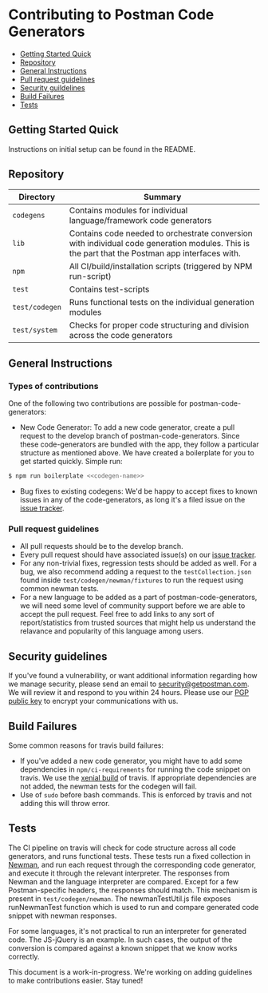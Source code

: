 
# Contributing to Postman Code Generators



  - [Getting Started Quick](#getting-started-quick)
  - [Repository](#repository)
  - [General Instructions](#general-instructions)
  - [Pull request guidelines](#pull-request-guidelines)
  - [Security guildelines](security-guidelines)
  - [Build Failures](build-failures)
  - [Tests](#tests)

## Getting Started Quick

Instructions on initial setup can be found in the README.


## Repository

Directory               | Summary
------------------------|-----------------------------------------------------------------------------------------------
`codegens`                   | Contains modules for individual language/framework code generators
`lib`              | Contains code needed to orchestrate conversion with individual code generation modules. This is the part that the Postman app interfaces with.
`npm`                   | All CI/build/installation scripts (triggered by NPM run-script)
`test`                  | Contains test-scripts
`test/codegen`             | Runs functional tests on the individual generation modules
`test/system`           | Checks for proper code structuring and division across the code generators

## General Instructions

### Types of contributions
One of the following two contributions are possible for postman-code-generators:
  - New Code Generator: To add a new code generator, create a pull request to the develop branch of postman-code-generators. Since these code-generators are bundled with the app, they follow a particular structure as mentioned above. We have created a boilerplate for you to get started quickly. Simple run:
  
  ```bash
  $ npm run boilerplate <<codegen-name>>
  ```

  - Bug fixes to existing codegens: We'd be happy to accept fixes to known issues in any of the code-generators, as long it's a filed issue on the [issue tracker](https://github.com/postmanlabs/postman-code-generators/issues). 

### Pull request guidelines

  - All pull requests should be to the develop branch. 
  - Every pull request should have associated issue(s) on our [issue tracker](https://github.com/postmanlabs/postman-code-generators/issues).
  - For any non-trivial fixes, regression tests should be added as well. For a bug, we also recommend adding a request to the `testCollection.json` found inside `test/codegen/newman/fixtures` to run the request using common newman tests.
  - For a new language to be added as a part of postman-code-generators, we will need some level of community support before we are able to accept the pull request. Feel free to add links to any sort of report/statistics from trusted sources that might help us understand the relavance and popularity of this language among users.

## Security guidelines
If you've found a vulnerability, or want additional information regarding how we manage security, please send an email to security@getpostman.com. We will review it and respond to you within 24 hours. Please use our [PGP public key](https://assets.getpostman.com/getpostman/documents/publickey.txt) to encrypt your communications with us.

## Build Failures
Some common reasons for travis build failures:
- If you've added a new code generator, you might have to add some dependencies in `npm/ci-requirements` for running the code snippet on travis. We use the [xenial build](https://docs.travis-ci.com/user/reference/xenial/) of travis. If appropriate dependencies are not added, the newman tests for the codegen will fail.
- Use of `sudo` before bash commands. This is enforced by travis and not adding this will throw error.


## Tests
The CI pipeline on travis will check for code structure across all code generators, and runs functional tests. These tests run a fixed collection in [Newman](https://github.com/postmanlabs/newman), and run each request through the corresponding code generator, and execute it through the relevant interpreter. The responses from Newman and the language interpreter are compared. Except for a few Postman-specific headers, the responses should match.
This mechanism is present in `test/codegen/newman`. The newmanTestUtil.js file exposes runNewmanTest function which is used to run and compare generated code snippet with newman responses. 

For some languages, it's not practical to run an interpreter for generated code. The JS-jQuery is an example. In such cases, the output of the conversion is compared against a known snippet that we know works correctly.


This document is a work-in-progress. We're working on adding guidelines to make contributions easier. Stay tuned!